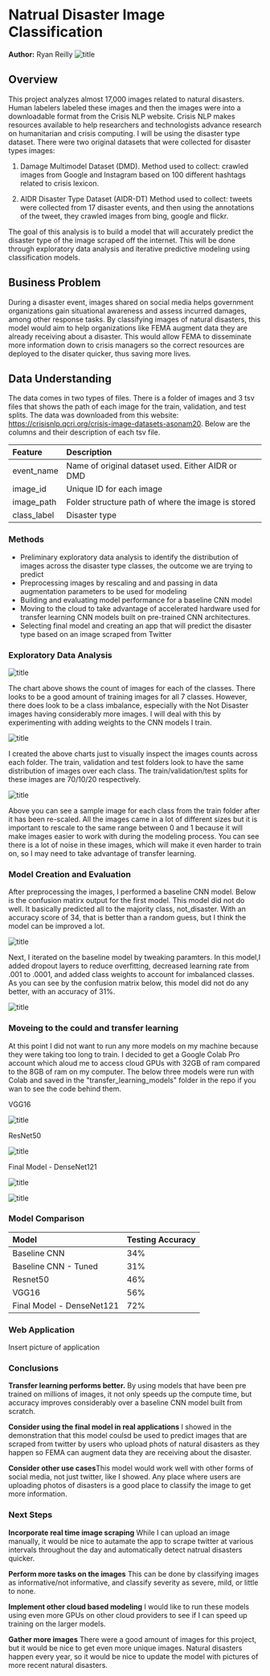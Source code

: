 # Natrual Disaster Image Classification

**Author:** Ryan Reilly
![title](images/disaster_1.jpeg)

## Overview

This project analyzes almost 17,000 images related to natural disasters.  Human labelers labeled these images and then the images were into a downloadable format from the Crisis NLP website. Crisis NLP makes resources available to help researchers and technologists  advance research on humanitarian and crisis computing. I will be using the disaster type dataset. There were two original datasets that were collected for disaster types images:

1. Damage Multimodel Dataset (DMD). Method used to collect: crawled images from Google and Instagram based on 100 different hashtags related to crisis lexicon.

2. AIDR Disaster Type Dataset (AIDR-DT) Method used to collect: tweets were collected from 17 disaster events, and then using the annotations of the tweet, they crawled images from bing, google and flickr.  

The goal of this analysis is to build a model that will accurately predict the disaster type of the image scraped off the internet. This will be done through exploratory data analysis and iterative predictive modeling using classification models. 

## Business Problem

During a disaster event, images shared on social media helps government organizations gain situational awareness and assess incurred damages, among other response tasks. By classifying images of natural disasters, this model would aim to help organizations like FEMA augment data they are already receiving about a disaster. This would allow FEMA to disseminate more information down to crisis managers so the correct resources are deployed to the disater quicker, thus saving more lives. 

## Data Understanding

The data comes in two types of files. There is a folder of images and 3 tsv files that shows the path of each image for the train, validation, and test splits. The data was downloaded from this website: https://crisisnlp.qcri.org/crisis-image-datasets-asonam20. Below are the columns and their description of each tsv file. 

| Feature | Description|
|:-------| :-------|
|event_name| Name of original dataset used. Either AIDR or DMD|
|image_id| Unique ID for each image|
|image_path| Folder structure path of where the image is stored|
|class_label|Disaster type|

### Methods

* Preliminary exploratory data analysis to identify the distribution of images across the disaster type classes, the outcome we are trying to predict
* Preprocessing images by rescaling and and passing in data augmentation parameters to be used for modeling
* Building and evaluating model performance for a baseline CNN model
* Moving to the cloud to take advantage of accelerated hardware used for transfer learning CNN models built on pre-trained CNN architectures. 
* Selecting final model and creating an app that will predict the disaster type based on an image scraped from Twitter

### Exploratory Data Analysis
![title](images/classes_count.png)

The chart above shows the count of images for each of the classes. There looks to be a good amount of training images for all 7 classes. However, there does look to be a class imbalance, especially with the Not Disaster images having considerably more images. I will deal with this by experimenting with adding weights to the CNN models I train.

![title](images/distribution_splits.png)

I created the above charts just to visually inspect the images counts across each folder. The train, validation and test folders look to have the same distribution of images over each class. The train/validation/test splits for these images are 70/10/20 respectively.

![title](images/sample_images.png)

Above you can see a sample image for each class from the train folder after it has been re-scaled. All the images came in a lot of different sizes but it is important to rescale to the same range between 0 and 1 because it will make images easier to work with during the modeling process. You can see there is a lot of noise in these images, which will make it even harder to train on, so I may need to take advantage of transfer learning. 

### Model Creation and Evaluation

After preprocessing the images, I performed a baseline CNN model. Below is the confusion matirx output for the first model. This model did not do well. It basically predicted all to the majority class, not_disaster. With an accuracy score of 34, that is better than a random guess, but I think the model can be improved a lot. 

![title](images/FSM_confusion.png)

Next, I iterated on the baseline model by tweaking paramters. In this model,I added dropout layers to reduce overfitting, decreased learning rate from .001 to .0001, and added class weights to account for imbalanced classes. As you can see by the confusion matrix below, this model did not do any better, with an accuracy of 31%. 

![title](images/2ndModel_confusion.png)

### Moveing to the could and transfer learning

At this point I did not want to run any more models on my machine because they were taking too long to train. I decided to get a Google Colab Pro account which aloud me to access cloud GPUs with 32GB of ram compared to the 8GB of ram on my computer. The below three models were run with Colab and saved in the "transfer_learning_models" folder in the repo if you wan to see the code behind them. 

VGG16

![title](images/vgg_confusion.png)

ResNet50

![title](images/resnet_confusion.png)

Final Model - DenseNet121

![title](images/dense_confusion.png)

![title](images/dense_training_loss.png)

### Model Comparison

| Model | Testing Accuracy|
|:-------| :-------|
|Baseline CNN| 34%|
|Baseline CNN - Tuned| 31%|
|Resnet50| 46%|
|VGG16| 56%|
|Final Model - DenseNet121| 72%|

### Web Application

Insert picture of application

### Conclusions

**Transfer learning performs better.** By using models that have been pre trained on millions of images, it not only speeds up the compute time, but accuracy improves considerably over a baseline CNN model built from scratch. 

**Consider using the final model in real applications** I showed in the demonstration that this model coulsd be used to predict images that are scraped from twitter by users who upload phots of natural disasters as they happen so FEMA can augment data they are receiving about the disaster. 

**Consider other use cases**This model would work well with other forms of social media, not just twitter, like I showed. Any place where users are uploading photos of disasters is a good place to classify the image to get more information. 

### Next Steps

**Incorporate real time image scraping** While I can upload an image manually, it would be nice to autamate the app to scrape twitter at various intervals throughout the day and automatically detect natrual disasters quicker. 

**Perform more tasks on the images** This can be done by classifying images as informative/not informative, and classify severity as severe, mild, or little to none.

**Implement other cloud based modeling** I would like to run these models using even more GPUs on other cloud providers to see if I can speed up training on the larger models.

**Gather more images** There were a good amount of images for this project, but it would be nice to get even more unique images. Natural disasters happen every year, so it would be nice to update the model with pictures of more recent natural disasters.  






